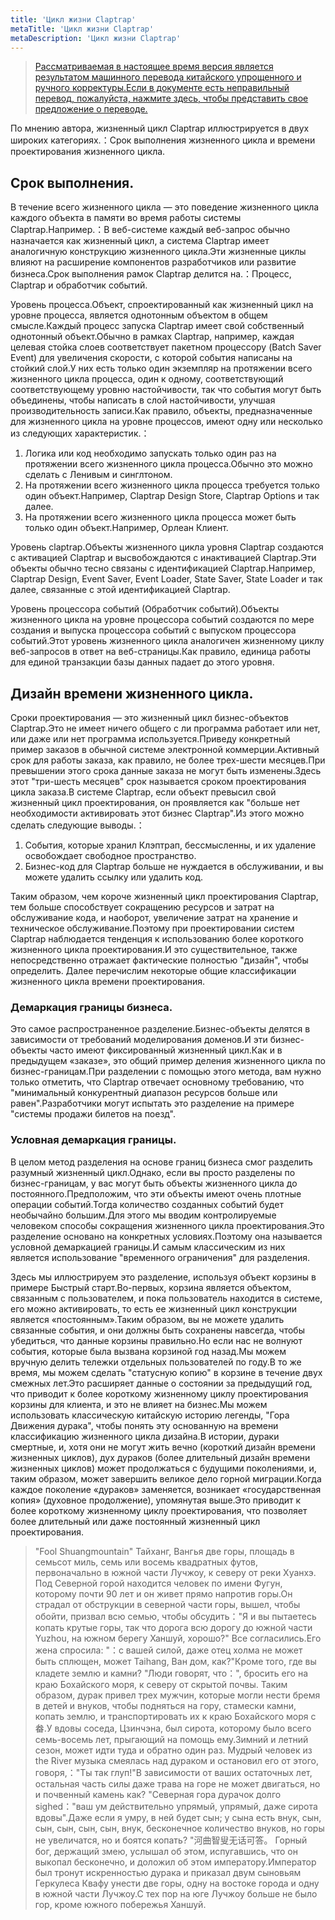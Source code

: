 ```yaml
---
title: 'Цикл жизни Claptrap'
metaTitle: 'Цикл жизни Claptrap'
metaDescription: 'Цикл жизни Claptrap'
---
```


> [Рассматриваемая в настоящее время версия является результатом машинного перевода китайского упрощенного и ручного корректуры.Если в документе есть неправильный перевод, пожалуйста, нажмите здесь, чтобы представить свое предложение о переводе.](https://crwd.in/newbeclaptrap)

По мнению автора, жизненный цикл Claptrap иллюстрируется в двух широких категориях.：Срок выполнения жизненного цикла и времени проектирования жизненного цикла.

## Срок выполнения.

В течение всего жизненного цикла — это поведение жизненного цикла каждого объекта в памяти во время работы системы Claptrap.Например.：В веб-системе каждый веб-запрос обычно назначается как жизненный цикл, а система Claptrap имеет аналогичную конструкцию жизненного цикла.Эти жизненные циклы влияют на расширение компонентов разработчиков или развитие бизнеса.Срок выполнения рамок Claptrap делится на.：Процесс, Claptrap и обработчик событий.

Уровень процесса.Объект, спроектированный как жизненный цикл на уровне процесса, является однотонным объектом в общем смысле.Каждый процесс запуска Claptrap имеет свой собственный однотонный объект.Обычно в рамках Claptrap, например, каждая целевая стойка слоев соответствует пакетном процессору (Batch Saver Event) для увеличения скорости, с которой события написаны на стойкий слой.У них есть только один экземпляр на протяжении всего жизненного цикла процесса, один к одному, соответствующий соответствующему уровню настойчивости, так что события могут быть объединены, чтобы написать в слой настойчивости, улучшая производительность записи.Как правило, объекты, предназначенные для жизненного цикла на уровне процессов, имеют одну или несколько из следующих характеристик.：

1. Логика или код необходимо запускать только один раз на протяжении всего жизненного цикла процесса.Обычно это можно сделать с Ленивым и синглтоном.
2. На протяжении всего жизненного цикла процесса требуется только один объект.Например, Claptrap Design Store, Claptrap Options и так далее.
3. На протяжении всего жизненного цикла процесса может быть только один объект.Например, Орлеан Клиент.

Уровень claptrap.Объекты жизненного цикла уровня Claptrap создаются с активацией Claptrap и высвобождаются с инактивацией Claptrap.Эти объекты обычно тесно связаны с идентификацией Claptrap.Например, Claptrap Design, Event Saver, Event Loader, State Saver, State Loader и так далее, связанные с этой идентификацией Claptrap.

Уровень процессора событий (Обработчик событий).Объекты жизненного цикла на уровне процессора событий создаются по мере создания и выпуска процессора событий с выпуском процессора событий.Этот уровень жизненного цикла аналогичен жизненному циклу веб-запросов в ответ на веб-страницы.Как правило, единица работы для единой транзакции базы данных падает до этого уровня.

## Дизайн времени жизненного цикла.

Сроки проектирования — это жизненный цикл бизнес-объектов Claptrap.Это не имеет ничего общего с ли программа работает или нет, или даже или нет программа используется.Приведу конкретный пример заказов в обычной системе электронной коммерции.Активный срок для работы заказа, как правило, не более трех-шести месяцев.При превышении этого срока данные заказа не могут быть изменены.Здесь этот "три-шесть месяцев" срок называется сроком проектирования цикла заказа.В системе Claptrap, если объект превысил свой жизненный цикл проектирования, он проявляется как "больше нет необходимости активировать этот бизнес Claptrap".Из этого можно сделать следующие выводы.：

1. События, которые хранил Клэптрап, бессмысленны, и их удаление освобождает свободное пространство.
2. Бизнес-код для Claptrap больше не нуждается в обслуживании, и вы можете удалить ссылку или удалить код.

Таким образом, чем короче жизненный цикл проектирования Claptrap, тем больше способствует сокращению ресурсов и затрат на обслуживание кода, и наоборот, увеличение затрат на хранение и техническое обслуживание.Поэтому при проектировании систем Claptrap наблюдается тенденция к использованию более короткого жизненного цикла проектирования.И это существительное, также непосредственно отражает фактические полностью "дизайн", чтобы определить. Далее перечислим некоторые общие классификации жизненного цикла времени проектирования.

### Демаркация границы бизнеса.

Это самое распространенное разделение.Бизнес-объекты делятся в зависимости от требований моделирования доменов.И эти бизнес-объекты часто имеют фиксированный жизненный цикл.Как и в предыдущем «заказе», это общий пример деления жизненного цикла по бизнес-границам.При разделении с помощью этого метода, вам нужно только отметить, что Claptrap отвечает основному требованию, что "минимальный конкурентный диапазон ресурсов больше или равен".Разработчики могут испытать это разделение на примере "системы продажи билетов на поезд".

### Условная демаркация границы.

В целом метод разделения на основе границ бизнеса смог разделить разумный жизненный цикл.Однако, если вы просто разделены по бизнес-границам, у вас могут быть объекты жизненного цикла до постоянного.Предположим, что эти объекты имеют очень плотные операции событий.Тогда количество созданных событий будет необычайно большим.Для этого мы вводим контролируемые человеком способы сокращения жизненного цикла проектирования.Это разделение основано на конкретных условиях.Поэтому она называется условной демаркацией границы.И самым классическим из них является использование "временного ограничения" для разделения.

Здесь мы иллюстрируем это разделение, используя объект корзины в примере Быстрый старт.Во-первых, корзина является объектом, связанным с пользователем, и пока пользователь находится в системе, его можно активировать, то есть ее жизненный цикл конструкции является «постоянным».Таким образом, вы не можете удалить связанные события, и они должны быть сохранены навсегда, чтобы убедиться, что данные корзины правильно.Но если нас не волнуют события, которые была вызвана корзиной год назад.Мы можем вручную делить тележки отдельных пользователей по году.В то же время, мы можем сделать "статусную копию" в корзине в течение двух смежных лет.Это расширяет данные о состоянии за предыдущий год, что приводит к более короткому жизненному циклу проектирования корзины для клиента, и это не влияет на бизнес.Мы можем использовать классическую китайскую историю легенды, "Гора Движения дурака", чтобы понять эту основанную на времени классификацию жизненного цикла дизайна.В истории, дураки смертные, и, хотя они не могут жить вечно (короткий дизайн времени жизненных циклов), дух дураков (более длительный дизайн времени жизненных циклов) может продолжаться с будущими поколениями, и, таким образом, может завершить великое дело горной миграции.Когда каждое поколение «дураков» заменяется, возникает «государственная копия» (духовное продолжение), упомянутая выше.Это приводит к более короткому жизненному циклу проектирования, что позволяет более длительный или даже постоянный жизненный цикл проектирования.

> "Fool Shuangmountain" Тайханг, Вангья две горы, площадь в семьсот миль, семь или восемь квадратных футов, первоначально в южной части Лучжоу, к северу от реки Хуанхэ. Под Северной горой находится человек по имени Фугун, которому почти 90 лет и он живет прямо напротив горы.Он страдал от обструкции в северной части горы, вышел, чтобы обойти, призвал всю семью, чтобы обсудить："Я и вы пытаетесь копать крутые горы, так что дорога всю дорогу до южной части Yuzhou, на южном берегу Ханшуй, хорошо?" Все согласились.Его жена спросила: "：с вашей силой, даже отец холма не может быть сплющен, может Taihang, Ван дом, как?"Кроме того, где вы кладете землю и камни? "Люди говорят, что：", бросить его на краю Бохайского моря, к северу от скрытой почвы. Таким образом, дурак привел трех мужчин, которые могли нести бремя в детей и внуков, чтобы подняться на гору, стамески камни, копать землю, и транспортировать их к краю Бохайского моря с 畚.У вдовы соседа, Цзинчэна, был сирота, которому было всего семь-восемь лет, прыгающий на помощь ему.Зимний и летний сезон, может идти туда и обратно один раз. Мудрый человек из the River музыка смеялась над дураком и остановил его от этого, говоря,："Ты так глуп!"В зависимости от ваших остаточных лет, остальная часть силы даже трава на горе не может двигаться, но и почвенный камень как? "Северная гора дурачок долго sighed："ваш ум действительно упрямый, упрямый, даже сирота вдовы".Даже если я умру, в ней будет сын; у сына есть внук, сын, сын, сын, сын, сын, внук, бесконечное количество внуков, но горы не увеличатся, но и боятся копать? "河曲智叟无话可答。 Горный бог, держащий змею, услышал об этом, испугавшись, что он выкопал бесконечно, и доложил об этом императору.Император был тронут искренностью дурака и приказал двум сыновьям Геркулеса Квафу унести две горы, одну на востоке города и одну в южной части Лучжоу.С тех пор на юге Лучжоу больше не было гор, кроме южного побережья Ханшуй.
